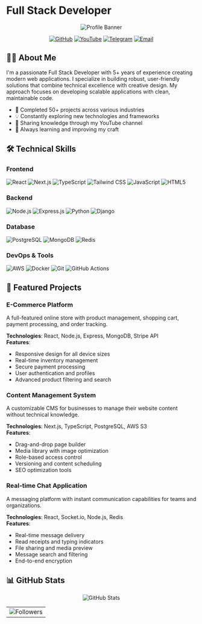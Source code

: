 # Full Stack Developer

<div align="center">

![Profile Banner](https://img.shields.io/badge/Full%20Stack-Developer-blueviolet?style=for-the-badge)

[![GitHub](https://img.shields.io/badge/GitHub-nub--coders-blue?logo=github&style=flat-square)](https://github.com/nub-coders)
[![YouTube](https://img.shields.io/badge/YouTube-nub--coder-red?logo=youtube&style=flat-square)](https://youtube.com/@nub-coder)
[![Telegram](https://img.shields.io/badge/Telegram-nub__coder__s-blue?logo=telegram&style=flat-square)](https://t.me/nub_coder_s)
[![Email](https://img.shields.io/badge/Email-dev%40nub--coder.tech-orange?logo=gmail&style=flat-square)](mailto:dev@nub-coder.tech)

</div>

## 👨‍💻 About Me

I'm a passionate Full Stack Developer with 5+ years of experience creating modern web applications. I specialize in building robust, user-friendly solutions that combine technical excellence with creative design. My approach focuses on developing scalable applications with clean, maintainable code.

- 🚀 Completed 50+ projects across various industries  
- 💡 Constantly exploring new technologies and frameworks  
- 📝 Sharing knowledge through my YouTube channel  
- 🌱 Always learning and improving my craft  

## 🛠️ Technical Skills

### Frontend
![React](https://img.shields.io/badge/React-20232A?style=for-the-badge&logo=react&logoColor=61DAFB)
![Next.js](https://img.shields.io/badge/Next.js-000000?style=for-the-badge&logo=next.js&logoColor=white)
![TypeScript](https://img.shields.io/badge/TypeScript-007ACC?style=for-the-badge&logo=typescript&logoColor=white)
![Tailwind CSS](https://img.shields.io/badge/Tailwind_CSS-38B2AC?style=for-the-badge&logo=tailwind-css&logoColor=white)
![JavaScript](https://img.shields.io/badge/JavaScript-F7DF1E?style=for-the-badge&logo=javascript&logoColor=black)
![HTML5](https://img.shields.io/badge/HTML5-E34F26?style=for-the-badge&logo=html5&logoColor=white)

### Backend
![Node.js](https://img.shields.io/badge/Node.js-339933?style=for-the-badge&logo=nodedotjs&logoColor=white)
![Express.js](https://img.shields.io/badge/Express.js-000000?style=for-the-badge&logo=express&logoColor=white)
![Python](https://img.shields.io/badge/Python-3776AB?style=for-the-badge&logo=python&logoColor=white)
![Django](https://img.shields.io/badge/Django-092E20?style=for-the-badge&logo=django&logoColor=white)

### Database
![PostgreSQL](https://img.shields.io/badge/PostgreSQL-316192?style=for-the-badge&logo=postgresql&logoColor=white)
![MongoDB](https://img.shields.io/badge/MongoDB-4EA94B?style=for-the-badge&logo=mongodb&logoColor=white)
![Redis](https://img.shields.io/badge/redis-%23DD0031.svg?&style=for-the-badge&logo=redis&logoColor=white)

### DevOps & Tools
![AWS](https://img.shields.io/badge/AWS-232F3E?style=for-the-badge&logo=amazon-aws&logoColor=white)
![Docker](https://img.shields.io/badge/Docker-2CA5E0?style=for-the-badge&logo=docker&logoColor=white)
![Git](https://img.shields.io/badge/Git-F05032?style=for-the-badge&logo=git&logoColor=white)
![GitHub Actions](https://img.shields.io/badge/GitHub_Actions-2088FF?style=for-the-badge&logo=github-actions&logoColor=white)

## 🚀 Featured Projects

### E-Commerce Platform
A full-featured online store with product management, shopping cart, payment processing, and order tracking.

**Technologies**: React, Node.js, Express, MongoDB, Stripe API  
**Features**:  
- Responsive design for all device sizes  
- Real-time inventory management  
- Secure payment processing  
- User authentication and profiles  
- Advanced product filtering and search  

### Content Management System
A customizable CMS for businesses to manage their website content without technical knowledge.

**Technologies**: Next.js, TypeScript, PostgreSQL, AWS S3  
**Features**:  
- Drag-and-drop page builder  
- Media library with image optimization  
- Role-based access control  
- Versioning and content scheduling  
- SEO optimization tools  

### Real-time Chat Application
A messaging platform with instant communication capabilities for teams and organizations.

**Technologies**: React, Socket.io, Node.js, Redis  
**Features**:  
- Real-time message delivery  
- Read receipts and typing indicators  
- File sharing and media preview  
- Message search and filtering  
- End-to-end encryption  

## 📊 GitHub Stats

<div align="center">
  
<!-- STATS_START -->
![GitHub Stats](https://github-readme-stats.vercel.app/api?username=nub-coders&show_icons=true&theme=tokyonight&count_private=true)
<!-- STATS_END -->

</div>

<div align="center">
  <table>
    <tr>
      <td align="center">
        <img src="https://img.shields.io/github/followers/nub-coders?label=Followers&style=social" alt="Followers" />
      </td>
    </tr>
  </table>
</div>
